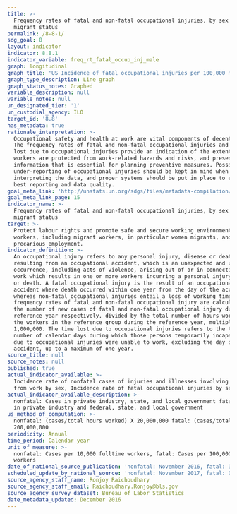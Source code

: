 ```yaml
---
title: >-
  Frequency rates of fatal and non-fatal occupational injuries, by sex and
  migrant status
permalink: /8-8-1/
sdg_goal: 8
layout: indicator
indicator: 8.8.1
indicator_variable: freq_rt_fatal_occup_inj_male
graph: longitudinal
graph_title: 'US Incidence of fatal occupational injuries per 100,000 male fulltime workers'
graph_type_description: Line graph
graph_status_notes: Graphed
variable_description: null
variable_notes: null
un_designated_tier: '1'
un_custodial_agency: ILO
target_id: '8.8'
has_metadata: true
rationale_interpretation: >-
  Occupational safety and health at work are vital components of decent work.
  The frequency rates of fatal and non-fatal occupational injuries and the time
  lost due to occupational injuries provide an indication of the extent to which
  workers are protected from work-related hazards and risks, and present
  information that is essential for planning preventive measures. Possible
  under-reporting of occupational injuries should be kept in mind when
  interpreting the data, and proper systems should be put in place to ensure the
  best reporting and data quality.
goal_meta_link: 'http://unstats.un.org/sdgs/files/metadata-compilation/Metadata-Goal-8.pdf'
goal_meta_link_page: 15
indicator_name: >-
  Frequency rates of fatal and non-fatal occupational injuries, by sex and
  migrant status
target: >-
  Protect labour rights and promote safe and secure working environments for all
  workers, including migrant workers, in particular women migrants, and those in
  precarious employment.
indicator_definition: >-
  An occupational injury refers to any personal injury, disease or death
  resulting from an occupational accident, which is an unexpected and unplanned
  occurrence, including acts of violence, arising out of or in connection with
  work which results in one or more workers incurring a personal injury, disease
  or death. A fatal occupational injury is the result of an occupational
  accident where death occurred within one year from the day of the accident,
  whereas non-fatal occupational injuries entail a loss of working time. The
  frequency rates of fatal and non-fatal occupational injury are calculated as
  the number of new cases of fatal and non-fatal occupational injury during the
  reference year respectively, divided by the total number of hours worked by
  the workers in the reference group during the reference year, multiplied by
  1,000,000. The time lost due to occupational injuries refers to the total
  number of calendar days during which those persons temporarily incapacitated
  due to occupational injuries were unable to work, excluding the day of the
  accident, up to a maximum of one year.
source_title: null
source_notes: null
published: true
actual_indicator_available: >-
  Incidence rate of nonfatal cases of injuries and illnesses involving days away
  from work by sex, Incidence rate of fatal occupational injuries by sex
actual_indicator_available_description: >-
  nonfatal: Cases in private industry, state, and local government fatal: Cases
  in private industry and federal, state, and local government
us_method_of_computation: >-
  nonfatal: (cases/total hours worked) X 20,000,000 fatal: (cases/total hours) X
  200,000,000
periodicity: Annual
time_period: Calendar year
unit_of_measure: >-
  nonfatal: Cases per 10,000 fulltime workers, fatal: Cases per 100,000 fulltime
  workers
date_of_national_source_publication: 'nonfatal: November 2016, fatal: December 2016'
scheduled_update_by_national_source: 'nonfatal: November 2017, fatal: December 2017'
source_agency_staff_name: Ronjoy Raichoudhary
source_agency_staff_email: Raichoudhary.Ronjoy@bls.gov
source_agency_survey_dataset: Bureau of Labor Statistics
date_metadata_updated: December 2016
---
```

